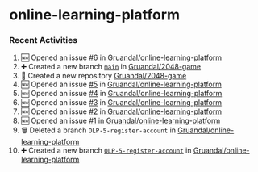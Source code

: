 # online-learning-platform

### Recent Activities
<!--START_SECTION:activity-->
1. 🆕 Opened an issue [#6](https://github.com/Gruandal/online-learning-platform/issues/6) in [Gruandal/online-learning-platform](https://github.com/Gruandal/online-learning-platform)
2. ➕ Created a new branch [`main`](https://github.com/Gruandal/2048-game/tree/main) in [Gruandal/2048-game](https://github.com/Gruandal/2048-game)
3. 🎉 Created a new repository [Gruandal/2048-game](https://github.com/Gruandal/2048-game)
4. 🆕 Opened an issue [#5](https://github.com/Gruandal/online-learning-platform/issues/5) in [Gruandal/online-learning-platform](https://github.com/Gruandal/online-learning-platform)
5. 🆕 Opened an issue [#4](https://github.com/Gruandal/online-learning-platform/issues/4) in [Gruandal/online-learning-platform](https://github.com/Gruandal/online-learning-platform)
6. 🆕 Opened an issue [#3](https://github.com/Gruandal/online-learning-platform/issues/3) in [Gruandal/online-learning-platform](https://github.com/Gruandal/online-learning-platform)
7. 🆕 Opened an issue [#2](https://github.com/Gruandal/online-learning-platform/issues/2) in [Gruandal/online-learning-platform](https://github.com/Gruandal/online-learning-platform)
8. 🆕 Opened an issue [#1](https://github.com/Gruandal/online-learning-platform/issues/1) in [Gruandal/online-learning-platform](https://github.com/Gruandal/online-learning-platform)
9. 🗑️ Deleted a branch `OLP-5-register-account` in [Gruandal/online-learning-platform](https://github.com/Gruandal/online-learning-platform)
10. ➕ Created a new branch [`OLP-5-register-account`](https://github.com/Gruandal/online-learning-platform/tree/OLP-5-register-account) in [Gruandal/online-learning-platform](https://github.com/Gruandal/online-learning-platform)
<!--END_SECTION:activity-->

